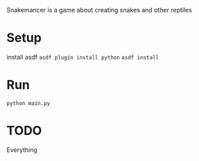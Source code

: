 Snakemancer is a game about creating snakes and other reptiles

# Setup

install asdf
`asdf plugin install python`
`asdf install`

# Run

`python main.py`

# TODO

Everything